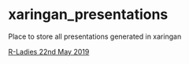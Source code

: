 # xaringan_presentations
Place to store all presentations generated in xaringan

[R-Ladies 22nd May 2019](https://mrslaviniag.github.io/xaringan_presentations/rladies_presentation_22_May_2019.html#1)
